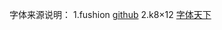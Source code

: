 字体来源说明：
1.fushion
[github](https://github.com/TakWolf/fusion-pixel-font)
2.k8×12
[字体天下](https://www.fonts.net.cn/font-30951132496.html)